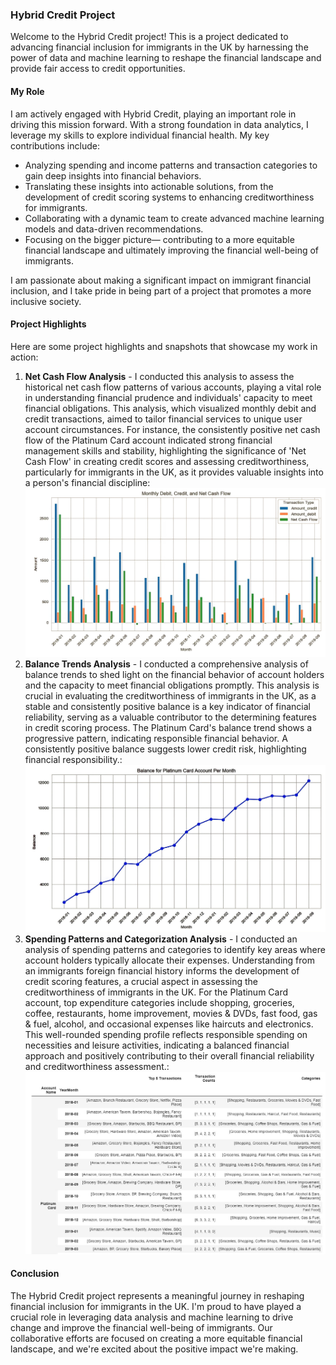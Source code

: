 ### Hybrid Credit Project
Welcome to the Hybrid Credit project! This is a project dedicated to advancing financial inclusion for immigrants in the UK by harnessing the power of data and machine learning to reshape the financial landscape and provide fair access to credit opportunities.

#### My Role

I am actively engaged with Hybrid Credit, playing an important role in driving this mission forward. With a strong foundation in data analytics, I leverage my skills to explore individual financial health. My key contributions include:

- Analyzing spending and income patterns and transaction categories to gain deep insights into financial behaviors.
- Translating these insights into actionable solutions, from the development of credit scoring systems to enhancing creditworthiness for immigrants.
- Collaborating with a dynamic team to create advanced machine learning models and data-driven recommendations.
- Focusing on the bigger picture— contributing to a more equitable financial landscape and ultimately improving the financial well-being of immigrants.

I am passionate about making a significant impact on immigrant financial inclusion, and I take pride in being part of a project that promotes a more inclusive society.

#### Project Highlights

Here are some project highlights and snapshots that showcase my work in action:

1. **Net Cash Flow Analysis** - I conducted this analysis to assess the historical net cash flow patterns of various accounts, playing a vital role in understanding financial prudence and individuals' capacity to meet financial obligations. This analysis, which visualized monthly debit and credit transactions, aimed to tailor financial services to unique user account circumstances. For instance, the consistently positive net cash flow of the Platinum Card account indicated strong financial management skills and stability, highlighting the significance of 'Net Cash Flow' in creating credit scores and assessing creditworthiness, particularly for immigrants in the UK, as it provides valuable insights into a person's financial discipline: ![Image 1](image/net_cash_flow.jpg)
2. **Balance Trends Analysis** - I conducted a comprehensive analysis of balance trends to shed light on the financial behavior of account holders and the capacity to meet financial obligations promptly. This analysis is crucial in evaluating the creditworthiness of immigrants in the UK, as a stable and consistently positive balance is a key indicator of financial reliability, serving as a valuable contributor to the determining features in  credit scoring process. The Platinum Card's balance trend shows a progressive pattern, indicating responsible financial behavior. A consistently positive balance suggests lower credit risk, highlighting financial responsibility.: ![Image 2](image/balance.jpg)
3. **Spending Patterns and Categorization Analysis** - I conducted an analysis of spending patterns and categories to identify key areas where account holders typically allocate their expenses. Understanding from an immigrants foreign financial history informs the development of credit scoring features, a crucial aspect in assessing the creditworthiness of immigrants in the UK. For the Platinum Card account, top expenditure categories include shopping, groceries, coffee, restaurants, home improvement, movies & DVDs, fast food, gas & fuel, alcohol, and occasional expenses like haircuts and electronics. This well-rounded spending profile reflects responsible spending on necessities and leisure activities, indicating a balanced financial approach and positively contributing to their overall financial reliability and creditworthiness assessment.: ![Image 3](image/spending.jpg)

#### Conclusion

The Hybrid Credit project represents a meaningful journey in reshaping financial inclusion for immigrants in the UK. I'm proud to have played a crucial role in leveraging data analysis and machine learning to drive change and improve the financial well-being of immigrants. Our collaborative efforts are focused on creating a more equitable financial landscape, and we're excited about the positive impact we're making. 
